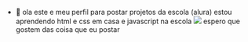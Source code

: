 - 👋 ola este e meu perfil
para postar projetos
da escola (alura)
estou aprendendo html e css em casa e javascript
na escola
![](https://media1.tenor.com/m/04DAOXPZ1twAAAAC/luffy-luffy-gear-5.gif)
espero que gostem das coisa que eu postar
